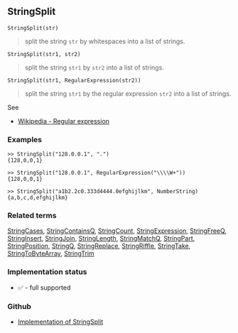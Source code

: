 ## StringSplit

```
StringSplit(str)
```

> split the string `str` by whitespaces into a list of strings.

```
StringSplit(str1, str2)
```

> split the string `str1` by `str2` into a list of strings.

```
StringSplit(str1, RegularExpression(str2))
```

> split the string `str1` by the regular expression `str2` into a list of strings.

See
* [Wikipedia - Regular expression](https://en.wikipedia.org/wiki/Regular_expression)

### Examples

```
>> StringSplit("128.0.0.1", ".") 
{128,0,0,1}

>> StringSplit("128.0.0.1", RegularExpression("\\\\W+"))
{128,0,0,1}

>> StringSplit("a1b2.2c0.333d4444.0efghijlkm", NumberString)
{a,b,c,d,efghijlkm}	
```

### Related terms
[StringCases](StringCases.md), [StringContainsQ](StringContainsQ.md), [StringCount](StringCount.md), [StringExpression](StringExpression.md), [StringFreeQ](StringFreeQ.md), [StringInsert](StringInsert.md), [StringJoin](StringJoin.md), [StringLength](StringLength.md), [StringMatchQ](StringMatchQ.md), [StringPart](StringPart.md), [StringPosition](StringPosition.md), [StringQ](StringQ.md), [StringReplace](StringReplace.md), [StringRiffle](StringRiffle.md), [StringTake](StringTake.md), [StringToByteArray](StringToByteArray.md), [StringTrim](StringTrim.md)






### Implementation status

* &#x2705; - full supported

### Github

* [Implementation of StringSplit](https://github.com/axkr/symja_android_library/blob/master/symja_android_library/matheclipse-core/src/main/java/org/matheclipse/core/builtin/StringFunctions.java#L2437) 
